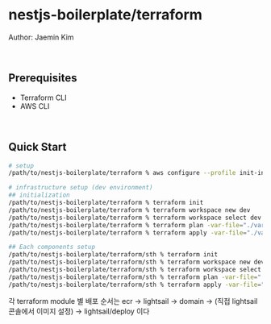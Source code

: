 # nestjs-boilerplate/terraform

Author: Jaemin Kim

<br/>

## Prerequisites

- Terraform CLI
- AWS CLI

<br/>

## Quick Start

```bash
# setup
/path/to/nestjs-boilerplate/terraform % aws configure --profile init-infra

# infrastructure setup (dev environment)
## initialization
/path/to/nestjs-boilerplate/terraform % terraform init
/path/to/nestjs-boilerplate/terraform % terraform workspace new dev
/path/to/nestjs-boilerplate/terraform % terraform workspace select dev
/path/to/nestjs-boilerplate/terraform % terraform plan -var-file="./vars/dev.tfvars"
/path/to/nestjs-boilerplate/terraform % terraform apply -var-file="./vars/dev.tfvars"

## Each components setup
/path/to/nestjs-boilerplate/terraform/sth % terraform init
/path/to/nestjs-boilerplate/terraform/sth % terraform workspace new dev
/path/to/nestjs-boilerplate/terraform/sth % terraform workspace select dev
/path/to/nestjs-boilerplate/terraform/sth % terraform plan -var-file="../vars/dev.tfvars"
/path/to/nestjs-boilerplate/terraform/sth % terraform apply -var-file="../vars/dev.tfvars"

```

각 terraform module 별 배포 순서는 ecr -> lightsail -> domain -> (직접 lightsail 콘솔에서 이미지 설정) -> lightsail/deploy 이다
